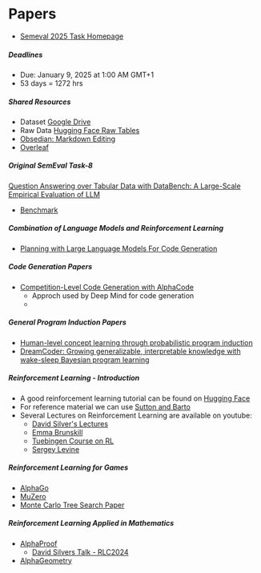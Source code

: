 # Papers 
* [Semeval 2025 Task Homepage](https://www.codabench.org/competitions/3360/)


##### Deadlines
* Due: January 9, 2025 at 1:00 AM GMT+1
* 53 days =  1272 hrs

##### Shared Resources

* Dataset [Google Drive](https://drive.google.com/drive/folders/1VhYY48JWrJ0c2YgyblSlqWfHTcJeVuRD)
* Raw Data [Hugging Face Raw Tables](https://huggingface.co/datasets/cardiffnlp/databench)
* [Obsedian: Markdown Editing](https://obsidian.md/)
* [Overleaf](https://www.overleaf.com/)


##### Original SemEval Task-8
[Question Answering over Tabular Data with DataBench: A Large-Scale Empirical Evaluation of LLM](./paper/00-origin-paper.pdf)

* [Benchmark](https://github.com/cicl-iscl/SemEval25-Task8-Adrianna-Aakarsh-Yang/blob/main/notebooks/baseline.ipynb)

##### Combination of Language Models and Reinforcement Learning
* [Planning with Large Language Models For Code Generation](./paper/01-code-generation.pdf)

##### Code Generation Papers
* [Competition-Level Code Generation with AlphaCode](https://arxiv.org/abs/2203.07814)
	* Approch used by Deep Mind for code generation
	* 
##### General Program Induction Papers 
* [Human-level concept learning through probabilistic program induction](https://www.cs.cmu.edu/~rsalakhu/papers/LakeEtAl2015Science.pdf)
* [DreamCoder: Growing generalizable, interpretable knowledge with wake-sleep Bayesian program learning](https://arxiv.org/pdf/2006.08381)


##### Reinforcement Learning - Introduction

* A good reinforcement learning tutorial can be found on [Hugging Face](https://huggingface.co/learn/deep-rl-course/unit4/policy-gradient)
* For reference material we can use [Sutton and Barto](http://incompleteideas.net/book/RLbook2020.pdf)
* Several Lectures on Reinforcement Learning are available on youtube: 
	* [David Silver's Lectures](https://www.youtube.com/watch?v=2pWv7GOvuf0&list=PLqYmG7hTraZDM-OYHWgPebj2MfCFzFObQ) 
	* [Emma Brunskill](https://www.youtube.com/watch?v=FgzM3zpZ55o&list=PLoROMvodv4rOSOPzutgyCTapiGlY2Nd8u)
	* [Tuebingen Course on RL](https://uni-tuebingen.de/en/fakultaeten/mathematisch-naturwissenschaftliche-fakultaet/fachbereiche/informatik/lehrstuehle/distributed-intelligence/teaching/lectures/reinforcement-learning-lecture-ws-202425/)
	* [Sergey Levine](https://www.youtube.com/watch?v=JHrlF10v2Og&list=PL_iWQOsE6TfURIIhCrlt-wj9ByIVpbfGc)
##### Reinforcement Learning for Games
* [AlphaGo](https://www.nature.com/articles/nature16961)
* [MuZero](https://arxiv.org/abs/1911.08265)
* [Monte Carlo Tree Search Paper](./paper/05-mcts-survey.pdf)

##### Reinforcement Learning Applied in Mathematics 
* [AlphaProof](https://deepmind.google/discover/blog/ai-solves-imo-problems-at-silver-medal-level/)
	* [David Silvers Talk - RLC2024](https://www.youtube.com/watch?v=pkpJMNjvgXw&list=PLEA9Mnr-L18lI_I-EkyAc1-gXgBj52oV5&index=4)
* [AlphaGeometry](https://www.nature.com/articles/s41586-023-06747-5)

